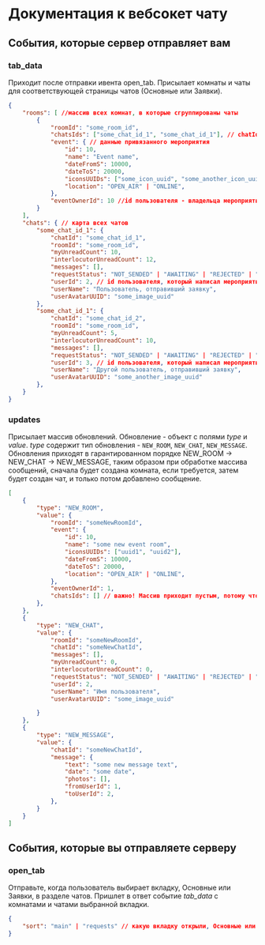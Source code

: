 # Документация к вебсокет чату

## События, которые сервер отправляет вам

### tab_data

Приходит после отправки ивента open_tab. Присылает комнаты и чаты для соответствующей страницы чатов (Основные или Заявки).

```json
{
    "rooms": [ //массив всех комнат, в которые сгруппированы чаты
        {
            "roomId": "some_room_id",
            "chatsIds": ["some_chat_id_1", "some_chat_id_1"], // chatId чатов в этой комнате
            "event": { // данные привязанного мероприятия
                "id": 10,
                "name": "Event name",
                "dateFromS": 10000,
                "dateToS": 20000,
                "iconsUUIDs": ["some_icon_uuid", "some_another_icon_uuid"],
                "location": "OPEN_AIR" | "ONLINE",
            },
            "eventOwnerId": 10 //id пользователя - владельца мероприятия
        }
    ],
    "chats": { // карта всех чатов
        "some_chat_id_1": {
            "chatId": "some_chat_id_1",
            "roomId": "some_room_id",
            "myUnreadCount": 10,
            "interlocutorUnreadCount": 12,
            "messages": [],
            "requestStatus": "NOT_SENDED" | "AWAITING" | "REJECTED" | "ALLOWED",
            "userId": 2, // id пользователя, который написал мероприятию
            "userName": "Пользователь, отправивший заявку",
            "userAvatarUUID": "some_image_uuid"
        },
        "some_chat_id_1": {
            "chatId": "some_chat_id_2",
            "roomId": "some_room_id",
            "myUnreadCount": 5,
            "interlocutorUnreadCount": 10,
            "messages": [],
            "requestStatus": "NOT_SENDED" | "AWAITING" | "REJECTED" | "ALLOWED",
            "userId": 3, // id пользователя, который написал мероприятию
            "userName": "Другой пользователь, отправивший заявку",
            "userAvatarUUID": "some_another_image_uuid"
        },
    }
}
```

### updates

Присылает массив обновлений. Обновление - объект с полями _type_ и _value_. _type_ содержит тип обновления - `NEW_ROOM`, `NEW_CHAT`, `NEW_MESSAGE`. Обновления приходят в гарантированном порядке NEW_ROOM -> NEW_CHAT -> NEW_MESSAGE, таким образом при обработке массива сообщений, сначала будет создана комната, если требуется, затем будет создан чат, и только потом добавлено сообщение.

```json
[
    {
        "type": "NEW_ROOM",
        "value": {
            "roomId": "someNewRoomId",
            "event": {
                "id": 10,
                "name": "some new event room",
                "iconsUUIDs": ["uuid1", "uuid2"],
                "dateFromS": 10000,
                "dateToS": 20000,
                "location": "OPEN_AIR" | "ONLINE",
            },
            "eventOwnerId": 1,
            "chatsIds": [] // важно! Массив приходит пустым, потому что в дальнейшем придут событие на создание чата, и вы обновите этот массив в своем локальном стейте
        },
    },
    {
        "type": "NEW_CHAT",
        "value": {
            "roomId": "someNewRoomId",
            "chatId": "someNewChatId",
            "messages": [],
            "myUnreadCount": 0,
            "interlocutorUnreadCount": 0,
            "requestStatus": "NOT_SENDED" | "AWAITING" | "REJECTED" | "ALLOWED",
            "userId": 2,
            "userName": "Имя пользователя",
            "userAvatarUUID": "some_image_uuid"

        }
    },
    {
        "type": "NEW_MESSAGE",
        "value": {
            "chatId": "someNewChatId",
            "message": {
                "text": "some new message text",
                "date": "some date",
                "photos": [],
                "fromUserId": 1,
                "toUserId": 2,
            },
        }
    }
]
```

## События, которые вы отправляете серверу

### open_tab

Отправьте, когда пользователь выбирает вкладку, Основные или Заявки, в разделе чатов. Пришлет в ответ событие _tab_data_ с комнатами и чатами выбранной вкладки.

```json
{
    "sort": "main" | "requests" // какую вкладку открыли, Основные или Заявки
}
```

